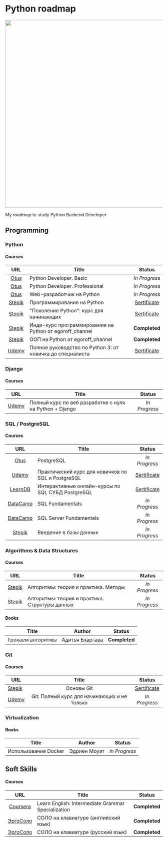 # Python roadmap

<p align="center"> 
<img src="https://pythonist.ru/wp-content/uploads/2020/04/django-faster-1.jpg" width="600">
</p>

My roadmap to study Python Backend Developer
## Programming 
### Python
#### Courses
| URL | Title | Status |
| :---: | --- | :---: |
| [Otus](https://otus.ru/lessons/python-basic/?int_source=courses_catalog&int_term=programming) | Python Developer. Basic | *In Progress* |
| [Otus](https://otus.ru/lessons/python-professional/?int_source=courses_catalog&int_term=programming) | Python Developer. Professional | *In Progress* |
| [Otus](https://otus.ru/lessons/webpython/?int_source=courses_catalog&int_term=programming) | Web-разработчик на Python | *In Progress* |
| [Stepik](https://stepik.org/course/67) | Программирование на Python  | [Sertificate](/Users/serj/Documents/Github_python_repo/my_roadmap/Certificates/Stepik/Python_programming.pdf) |
| [Stepik](https://stepik.org/course/58852) | "Поколение Python": курс для начинающих  | [Sertificate](/Users/serj/Documents/Github_python_repo/my_roadmap/Certificates/Stepik/Generation_Python_course_for_beginners.pdf) |
| [Stepik](https://stepik.org/course/63085) | Инди-курс программирования на Python от egoroff_channel | **Completed** |
| [Stepik](https://stepik.org/course/72969/syllabus) | ООП на Python от egoroff_channel | **Completed** |
| [Udemy](www.udemy.com/course/bestpython/learn/lecture/17327938) | Полное руководство по Python 3: от новичка до специалиста | [Sertificate](/Users/serj/Desktop/my_roadmap/Сertificates/Udemy/python_udemy.pdf)

### Django
#### Courses
| URL | Title | Status |
| :---: | --- | :---: |
| [Udemy](https://www.udemy.com/course/python-pythondjango/) | Полный курс по веб разработке с нуля на Python + Django | *In Progress* |

### SQL / PostgreSQL
#### Courses
| URL | Title | Status |
| :---: | --- | :---: |
| [Otus](https://otus.ru/lessons/postgresql/?int_source=courses_catalog&int_term=programming) | PostgreSQL | *In Progress* |
| [Udemy](https://www.udemy.com/course/bestpostgres/) | Практический курс для новичков по SQL и PostgreSQL | [Sertificate](/Users/serj/Documents/Github_python_repo/my_roadmap/Certificates/Udemy/Guide_to_Python_3.pdf) |
| [LearnDB](https://learndb.ru) | Интерактивные онлайн-курсы по SQL СУБД PostgreSQL | [Sertificate](/Users/serj/Documents/Github_python_repo/my_roadmap/Certificates/Learndb/PostgreSQL_learnDB.pdf) |
| [DataCamp](https://www.datacamp.com/tracks/sql-fundamentals) | SQL Fundamentals | *In Progress* |
| [DataCamp](https://www.datacamp.com/tracks/sql-server-fundamentals) | SQL Server Fundamentals | *In Progress* |
| [Stepik](https://stepik.org/course/551) | Введение в базы данных | *In Progress* |

### Algorithms & Data Structures
#### Courses
| URL | Title | Status |
| :---: | --- | :---: |
| [Stepik](https://stepik.org/course/217) | Алгоритмы: теория и практика. Методы | *In Progress* |
| [Stepik](https://stepik.org/course/1547) | Алгоритмы: теория и практика. Структуры данных | *In Progress* |
#### Books
| Title | Author | Status |
| --- | :---: | :---: |
| Грокаем алгоритмы | Адитья Бхаргава | **Completed** |

### Git
#### Courses
| URL | Title | Status |
| --- | :---: | :---: |
| [Stepik](https://stepik.org/course/3145) | Основы Git | [Sertificate](/Users/serj/Documents/Github_python_repo/my_roadmap/Certificates/Stepik/Git_basics.pdf) |
| [Udemy](https://www.udemy.com/course/git-alishev/) | Git: Полный курс для начинающих и не только | *In Progress* |

### Virtualization
#### Books
| Title | Author | Status |
| --- | :---: | :---: |
| Использование Docker | Эдриен Моуэт | *In Progress* |

## Soft Skills
#### Courses
| URL | Title | Status |
| :---: | --- | :---: |
| [Coursera](https://www.coursera.org/specializations/intermediate-grammar) | Learn English: Intermediate Grammar Specialization | **Completed** |
| [ЭргоСоло](https://solocorporate.com/study/eng) | СОЛО на клавиатуре (английский язык) | **Completed** |
| [ЭргоСоло](https://solocorporate.com/study/rus) | СОЛО на клавиатуре (русский язык) | **Completed** |
